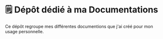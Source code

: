 # 🗒️ Dépôt dédié à ma Documentations

Ce dépôt regroupe mes différentes documentions que j'ai créé pour mon usage personnelle.
